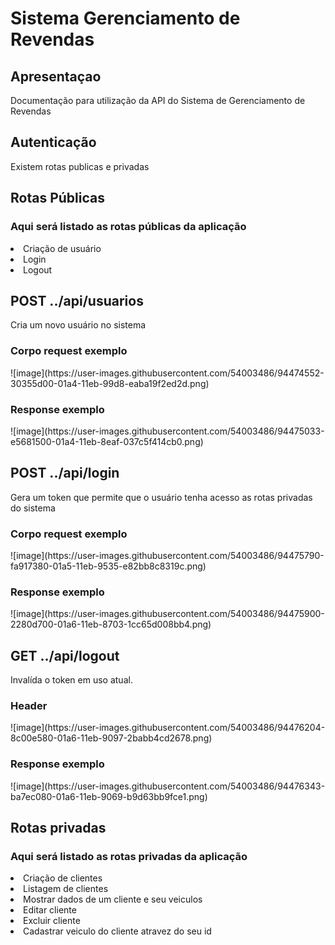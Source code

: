 <h1>Sistema Gerenciamento de Revendas</h1>

<h2>Apresentaçao</h2>

<p>Documentação para utilização da API do Sistema de Gerenciamento de Revendas</p>

<h2>Autenticação</h2>

<p>Existem rotas publicas e privadas</p>

<h2>Rotas Públicas</h2>

<h3>Aqui será listado as rotas públicas da aplicação</h3>
<li>Criação de usuário</li>
<li>Login</li>
<li>Logout</li>

<h2>POST ../api/usuarios</h2>
<p>Cria um novo usuário no sistema</p>
<h3>Corpo request exemplo</h3>
![image](https://user-images.githubusercontent.com/54003486/94474552-30355d00-01a4-11eb-99d8-eaba19f2ed2d.png)
<h3>Response exemplo</h3>
![image](https://user-images.githubusercontent.com/54003486/94475033-e5681500-01a4-11eb-8eaf-037c5f414cb0.png)


<h2>POST ../api/login</h2>
<p> Gera um token que permite que o usuário tenha acesso as rotas privadas do sistema</p>
<h3>Corpo request exemplo</h3>
![image](https://user-images.githubusercontent.com/54003486/94475790-fa917380-01a5-11eb-9535-e82bb8c8319c.png)
<h3>Response exemplo</h3>
![image](https://user-images.githubusercontent.com/54003486/94475900-2280d700-01a6-11eb-8703-1cc65d008bb4.png)


<h2>GET ../api/logout</h2>
<p> Invalída o token em uso atual.</p>
<h3>Header</h3>
![image](https://user-images.githubusercontent.com/54003486/94476204-8c00e580-01a6-11eb-9097-2babb4cd2678.png)
<h3>Response exemplo</h3>
![image](https://user-images.githubusercontent.com/54003486/94476343-ba7ec080-01a6-11eb-9069-b9d63bb9fce1.png)

<h2>Rotas privadas</h2>

<h3>Aqui será listado as rotas privadas da aplicação</h3>
<li>Criação de clientes</li>
<li>Listagem de clientes</li>
<li>Mostrar dados de um cliente e seu veiculos</li>
<li>Editar cliente</li>
<li>Excluir cliente</li>
<li>Cadastrar veiculo do cliente atravez do seu id</li>














